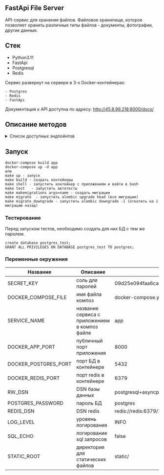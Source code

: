 ## FastApi File Server

API-сервис для хранения файлов.
Файловое хранилище, которое позволяет хранить различные типы файлов - документы, фотографии, другие данные.

## Стек

- Python3.11
- FastApi
- Postgresql
- Redis


Сервис развернут на сервере в 3-х Docker-контейнерах:

    - Postgres
    - Redis
    - FastApi

Документация к API доступна по адресу: http://45.8.99.218:8000/docs/

## Описание методов

<details>
<summary> Список доступных эндпойнтов </summary>

1. Статус активности связанных сервисов

```
GET /ping
```
Получить информацию о времени доступа ко всем связанным сервисам.

**Response**
```json
{
    "db": 1.27,
    "cache": 1.89,
}
```

2. Регистрация пользователя.

```
POST /register
```
Регистрация нового пользователя. Запрос принимает на вход логин и пароль для создания новой учетной записи.


3. Авторизация пользователя.

```
POST /auth
```
Запрос принимает на вход логин и пароль учетной записи и возвращает авторизационный токен. Далее все запросы проверяют наличие токена в заголовках - `Authorization: Bearer <token>`


4. Информация о загруженных файлах

```
GET /files/list
```
Возвращает информацию о ранее загруженных файлах. Доступно только авторизованному пользователю.

**Response**
```json
{
    "files": [
          {
            "id": "a19ad56c-d8c6-4376-b9bb-ea82f7f5a853",
            "name": "notes.txt",
            "created_ad": "2020-09-11T17:22:05Z",
            "path": "/homework/test-fodler/notes.txt",
            "size": 8512,
            "user_id": "c382f541-c2e7-42a2-9a7b-6cd091061325",
            "directory_id": "3fdeb8a0-7b8f-4b4b-9bbd-c71b31bcc8b9",
          },
        ...
          {
            "id": "113c7ab9-2300-41c7-9519-91ecbc527de1",
            "name": "tree-picture.png",
            "created_ad": "2019-06-19T13:05:21Z",
            "path": "/homework/work-folder/environment/tree-picture.png",
            "size": 1945,
            "user_id": "c382f541-c2e7-42a2-9a7b-6cd091061325",
            "directory_id": "d6c79512-5e27-4d25-bfb3-0b52f778d4a3",
          }
    ]
}
```


5. Загрузить файл в хранилище

```
POST /files/upload
```
Метод загрузки файла в хранилище. Доступно только авторизованному пользователю.
Для загрузки заполняется полный путь до файла, в который будет загружен/переписан загружаемый файл. Если нужные директории не существуют, то они будут созданы автоматически.
Так же, есть возможность указать путь до директории. В этом случае имя создаваемого файла будет создано в соответствии с текущим передаваемым именем файла.

**Request parameters**
```
{
    "path": <full-path-to-save-file>||<path-to-folder>,
}
```
**Response**
```json
{
    "id": "a19ad56c-d8c6-4376-b9bb-ea82f7f5a853",
    "name": "notes.txt",
    "created_ad": "2020-09-11T17:22:05Z",
    "path": "/homework/test-fodler/notes.txt",
    "size": 8512,
    "is_downloadable": true
}
```


6. Скачать загруженный файл

```
GET /files/download
```
Скачивание ранее загруженного файла. Доступно только авторизованному пользователю.

**Path parameters**
```
/?path=[<path-to-file>||<file-meta-id>||<path-to-folder>||<folder-meta-id>]
```
Возможность скачивания есть как по переданному пути до файла, так и по идентификатору.
Есть возможности скачивания директории в архиве.
Можно указать как путь до директории, так и ее **UUID**. При скачивании директории будут скачиваться все файлы, находящиеся в ней.

7. Информация об использовании пользователем дискового пространства.

```
GET /user/status
```

Возвращает информацию о статусе использования дискового пространства и ранее загруженных файлах. Доступно только авторизованному пользователю.

**Response**
```json
{
    "info": {
        "account_id": "taONIb-OurWxbNQ6ywGRopQngc",
        "home_folder_id": "19f25-3235641",
    },
    "folders": [
        "root": {
            "used": 395870,
            "files": 89
        },
        "home": {
            "used": 539,
            "files": 19
        },
        ...,
        "folder-188734": {
            "used": 79,
            "files": 2
      }
    ]
}
```

8.  Поиск файлов по заданным параметрам

```
GET /files/search
```

Возвращает информацию о загруженных файлах по заданным параметрам. Доступно только авторизованному пользователю.

**Request**
```json
{
    "options": {
        "path": <folder-id-to-search>,
        "extension": <file-extension>,
        "order_by": <field-to-order-search-result>,
        "limit": <max-number-of-results>
    },
    "query": "<any-text||regex>"
}
```

**Response**
```json
{
    "matches": [
          {
            "id": "113c7ab9-2300-41c7-9519-91ecbc527de1",
            "name": "tree-picture.png",
            "created_ad": "2019-06-19T13:05:21Z",
            "path": "/homework/work-folder/environment/tree-picture.png",
            "size": 1945,
          },
        ...
    ]
}
```

9. Поддержка версионирования изменений файлов.

```
GET /files/revisions
```

Возвращает информацию о изменениях файла по заданным параметрам. Доступно только авторизованному пользователю.

**Request**
```json
{
    "path": <path-to-file>||<file-meta-id>,
    "limit": <max-number-of-results>
}
```

**Response**
```json
{
    "revisions": [
          {
            "id": "b1863132-5db6-44fe-9d34-b944ab06ad81",
            "name": "presentation.pptx",
            "created_ad": "2020-09-11T17:22:05Z",
            "path": "/homework/learning/presentation.pptx",
            "rev_id": "676ffc2a-a9a5-47f6-905e-99e024ca8ac8",
            "hash": "e3b0c44298fc1c149afbf4c8996fb92427ae41e4649b934ca495991b7852b855",
            "modified_at": "2020-09-21T05:13:49Z"
          },
        ...
    ]
}
```

</details>



## Запуск
```
docker-compose build app
docker-compose up -d app
или
make up - запуск
make build - создать контейнеры
make shell - запустить контейнер с приложением и войти в bash
make test   - запустить автотесты
make makemigrations args=name - создать миграции
make migrate  - запустить alembic upgrade head (все миграции)
make migrate_downgrade - запустить alembic downgrade -1 (откатить на 1 миграцию назад)

```

### Тестирование

Перед запуском тестов, необходимо создать для них БД с тем же паролем.
```
create database postgres_test;
GRANT ALL PRIVILEGES ON DATABASE postgres_test TO postgres;
```

### Переменные окружения

| Название| Описание                                      | Пример значения                                                  |
|---|-----------------------------------------------|------------------------------------------------------------------|
| SECRET_KEY | соль для паролей                              | 09d25e094faa6ca2556c818166b7a9563b93f7099f6f0f4caa6cf63b88e8d3e7 |
| DOCKER_COMPOSE_FILE | имя файла композ                              | docker-compose.yml                                               |
| SERVICE_NAME | название сервиса с приложением в композ файле | app                                                              |
| DOCKER_APP_PORT | публичный порт приложения                     | 8000                                                             |
| DOCKER_POSTGRES_PORT | порт БД в контейнере                          | 5432                                                             |
| DOCKER_REDIS_PORT | порт redis в контейнере                       | 6379                                                             |
| RW_DSN | DSN базы данных                               | postgresql+asyncpg://postgres@postgres:5432/postgres             |
| POSTGRES_PASSWORD | пароль БД                                     | postgres       |
| REDIS_DSN | DSN redis                                     | redis://redis:6379/1       |
| LOG_LEVEL | уровень логирования                           | INFO                                                             |
| SQL_ECHO | логирование sql запросов                      | false                                                            |
| STATIC_ROOT | директория для статических файлов             | static/                                                          |





